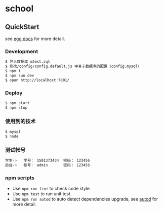 # school



## QuickStart

<!-- add docs here for user -->

see [egg docs][egg] for more detail.

### Development

```bash
$ 导入数据库 mtest.sql
$ 修改/config/config.default.js 中关于数据库的配置（config.mysql）
$ npm i
$ npm run dev
$ open http://localhost:7001/
```

### Deploy

```bash
$ npm start
$ npm stop
```

### 使用到的技术
```bash
$ mysql
$ node 
```

### 测试帐号
```bash
学生->   学号： 1501373434  密码： 123456
后台->   帐号： admin       密码： 123456  
```

### npm scripts

- Use `npm run lint` to check code style.
- Use `npm test` to run unit test.
- Use `npm run autod` to auto detect dependencies upgrade, see [autod](https://www.npmjs.com/package/autod) for more detail.


[egg]: https://eggjs.org
